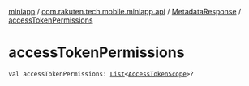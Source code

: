 [miniapp](../../index.md) / [com.rakuten.tech.mobile.miniapp.api](../index.md) / [MetadataResponse](index.md) / [accessTokenPermissions](./access-token-permissions.md)

# accessTokenPermissions

`val accessTokenPermissions: `[`List`](https://kotlinlang.org/api/latest/jvm/stdlib/kotlin.collections/-list/index.html)`<`[`AccessTokenScope`](../../com.rakuten.tech.mobile.miniapp.permission/-access-token-scope/index.md)`>?`